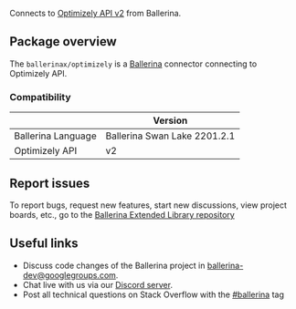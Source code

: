 Connects to [Optimizely API v2](https://www.optimizely.com/) from Ballerina.

## Package overview
The `ballerinax/optimizely` is a [Ballerina](https://ballerina.io/) connector connecting to Optimizely API.

### Compatibility
|                       | Version                       |
|-----------------------|-------------------------------|
| Ballerina Language    | Ballerina Swan Lake 2201.2.1    | 
| Optimizely API        | v2                            |

## Report issues
To report bugs, request new features, start new discussions, view project boards, etc., go to the [Ballerina Extended Library repository](https://github.com/ballerina-platform/ballerina-extended-library)

## Useful links
- Discuss code changes of the Ballerina project in [ballerina-dev@googlegroups.com](mailto:ballerina-dev@googlegroups.com).
- Chat live with us via our [Discord server](https://discord.gg/ballerinalang).
- Post all technical questions on Stack Overflow with the [#ballerina](https://stackoverflow.com/questions/tagged/ballerina) tag
